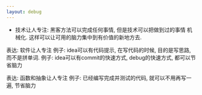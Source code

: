 ```yaml
---
layout: debug
---
```


* 技术让人专注: 黑客方法可以完成任何事情, 但是技术可以把做到过的事情
机械化. 这样可以让可用的脑力集中到有价值的新地方去.  

表达: 软件让人专注
例子: idea可以有代码提示, 在写代码的时候, 目的是写思路, 而不是拼单词.
例子: idea可以有commit的快速方式, debug的快速方式, 都可以节省脑力

表达: 函数和抽象让人专注
例子: 已经编写完成并测试的代码, 就可以不用再写一遍, 节省脑力
